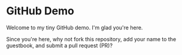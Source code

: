 GitHub Demo
===========

Welcome to my tiny GitHub demo. I'm glad you're here.

Since you're here, why not fork this repository, add
your name to the guestbook, and submit a pull request (PR)?
